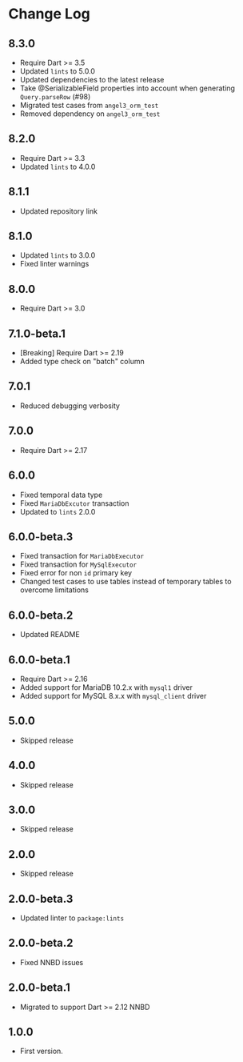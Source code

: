 # Change Log

## 8.3.0

* Require Dart >= 3.5
* Updated `lints` to 5.0.0
* Updated dependencies to the latest release
* Take @SerializableField properties into account when generating `Query.parseRow` (#98)
* Migrated test cases from `angel3_orm_test`
* Removed dependency on `angel3_orm_test`

## 8.2.0

* Require Dart >= 3.3
* Updated `lints` to 4.0.0

## 8.1.1

* Updated repository link

## 8.1.0

* Updated `lints` to 3.0.0
* Fixed linter warnings

## 8.0.0

* Require Dart >= 3.0

## 7.1.0-beta.1

* [Breaking] Require Dart >= 2.19
* Added type check on "batch" column

## 7.0.1

* Reduced debugging verbosity

## 7.0.0

* Require Dart >= 2.17

## 6.0.0

* Fixed temporal data type
* Fixed `MariaDbExcutor` transaction
* Updated to `lints` 2.0.0

## 6.0.0-beta.3

* Fixed transaction for `MariaDbExecutor`
* Fixed transaction for `MySqlExecutor`
* Fixed error for non `id` primary key
* Changed test cases to use tables instead of temporary tables to overcome limitations

## 6.0.0-beta.2

* Updated README

## 6.0.0-beta.1

* Require Dart >= 2.16
* Added support for MariaDB 10.2.x with `mysql1` driver
* Added support for MySQL 8.x.x with `mysql_client` driver

## 5.0.0

* Skipped release

## 4.0.0

* Skipped release

## 3.0.0

* Skipped release

## 2.0.0

* Skipped release

## 2.0.0-beta.3

* Updated linter to `package:lints`

## 2.0.0-beta.2

* Fixed NNBD issues

## 2.0.0-beta.1

* Migrated to support Dart >= 2.12 NNBD

## 1.0.0

* First version.
